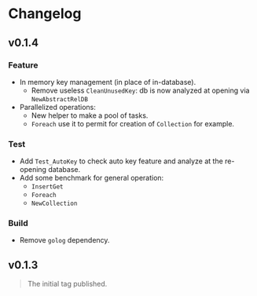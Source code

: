 # Changelog

## v0.1.4

### Feature

- In memory key management (in place of in-database).
  - Remove useless `CleanUnusedKey`: db is now analyzed at opening via `NewAbstractRelDB`
- Parallelized operations:
  - New helper to make a pool of tasks.
  - `Foreach` use it to permit for creation of `Collection` for example.

### Test

- Add `Test_AutoKey` to check auto key feature and analyze at the re-opening database.
- Add some benchmark for general operation:
  - `InsertGet`
  - `Foreach`
  - `NewCollection`

### Build

- Remove `golog` dependency.

## v0.1.3

> The initial tag published.
